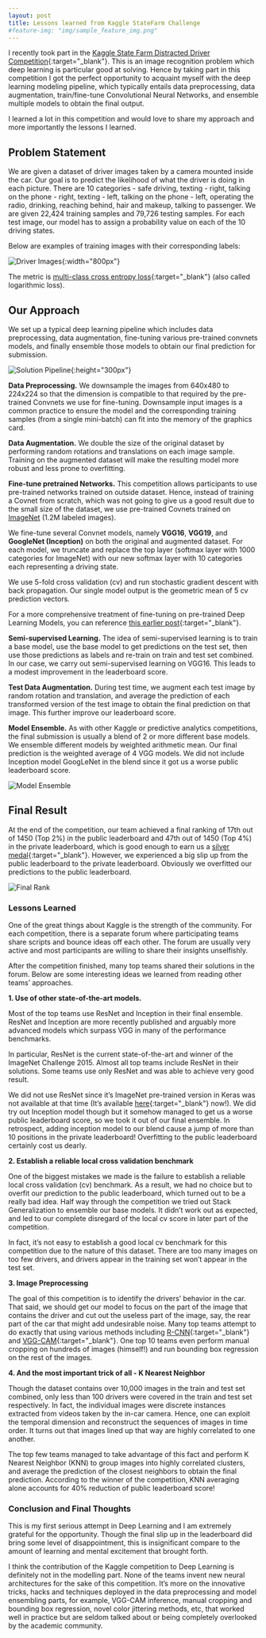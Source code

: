 ```yaml
---
layout: post
title: Lessons learned from Kaggle StateFarm Challenge
#feature-img: "img/sample_feature_img.png"
---
```


I recently took part in the [Kaggle State Farm Distracted Driver Competition](https://www.kaggle.com/c/state-farm-distracted-driver-detection){:target="_blank"}. This is an image recognition problem which deep learning is particular good at solving. Hence by taking part in this competition I got the perfect opportunity to acquaint myself with the deep learning modeling pipeline, which typically entails data preprocessing, data augmentation, train/fine-tune Convolutional Neural Networks, and ensemble multiple models to obtain the final output. 

I learned a lot in this competition and would love to share my approach and more importantly the lessons I learned. 

## Problem Statement
We are given a dataset of driver images taken by a camera mounted inside the car. Our goal is to predict the likelihood of what the driver is doing in each picture. There are 10 categories - safe driving, texting - right, talking on the phone - right, texting - left, talking on the phone - left, operating the radio, drinking, reaching behind, hair and makeup, talking to passenger. We are given 22,424 training samples and 79,726 testing samples. For each test image, our model has to assign a probability value on each of the 10 driving states. 

Below are examples of training images with their corresponding labels:

![Driver Images](/img/drivers_type.png){:width="800px"}

The metric is [multi-class cross entropy loss](https://www.kaggle.com/wiki/LogarithmicLoss){:target="_blank"} (also called logarithmic loss). 

## Our Approach
We set up a typical deep learning pipeline which includes data preprocessing, data augmentation, fine-tuning various pre-trained convnets models, and finally ensemble those models to obtain our final prediction for submission.

![Solution Pipeline](/img/statefarm_solution.png){:height="300px"}

**Data Preprocessing.** We downsample the images from 640x480 to 224x224 so that the dimension is compatible to that required by the pre-trained Convnets we use for fine-tuning. Downsample input images is a common practice to ensure the model and the corresponding training samples (from a single mini-batch) can fit into the memory of the graphics card.  

**Data Augmentation.** We double the size of the original dataset by performing random rotations and translations on each image sample. Training on the augmented dataset will make the resulting model more robust and less prone to overfitting.  

**Fine-tune pretrained Networks.** This competition allows participants to use pre-trained networks trained on outside dataset. Hence, instead of training a Covnet from scratch, which was not going to give us a good result due to the small size of the dataset, we use pre-trained Covnets trained on [ImageNet](http://image-net.org/) (1.2M labeled images). 

We fine-tune several Convnet models, namely **VGG16**, **VGG19**, and **GoogleNet (Inception)** on both the original and augmented dataset. For each model, we truncate and replace the top layer (softmax layer with 1000 categories for ImageNet) with our new softmax layer with 10 categories each representing a driving state. 

We use 5-fold cross validation (cv) and run stochastic gradient descent with back propagation. Our single model output is the geometric mean of 5 cv prediction vectors. 

For a more comprehensive treatment of fine-tuning on pre-trained Deep Learning Models, you can reference [this earlier post](/2016/10/08/fine-tuning-in-keras-part2.html){:target="_blank"}.

**Semi-supervised Learning.** The idea of semi-supervised learning is to train a base model, use the base model to get predictions on the test set, then use those predictions as labels and re-train on train and test set combined. In our case, we carry out semi-supervised learning on VGG16. This leads to a modest improvement in the leaderboard score. 

**Test Data Augmentation.** During test time, we augment each test image by random rotation and translation, and average the prediction of each transformed version of the test image to obtain the final prediction on that image. This further improve our leaderboard score.    

**Model Ensemble.** As with other Kaggle or predictive analytics competitions, the final submission is usually a blend of 2 or more different base models. We ensemble different models by weighted arithmetic mean. Our final prediction is the weighted average of 4 VGG models. We did not include Inception model GoogLeNet in the blend since it got us a worse public leaderboard score. 

![Model Ensemble](/img/model_blend.png)

## Final Result
At the end of the competition, our team achieved a final ranking of 17th out of 1450 (Top 2%) in the public leaderboard and 47th out of 1450 (Top 4%) in the private leaderboard, which is good enough to earn us a [silver medal](https://www.kaggle.com/progression){:target="_blank"}. However, we experienced a big slip up from the public leaderboard to the private leaderboard. Obviously we overfitted our predictions to the public leaderboard. 

![Final Rank](/img/final_rank.png)

### Lessons Learned 
One of the great things about Kaggle is the strength of the community. For each competition, there is a separate forum where participating teams share scripts and bounce ideas off each other. The forum are usually very active and most participants are willing to share their insights unselfishly. 

After the competition finished, many top teams shared their solutions in the forum. Below are some interesting ideas we learned from reading other teams’ approaches. 

**1. Use of other state-of-the-art models.**  

Most of the top teams use ResNet and Inception in their final ensemble. ResNet and Inception are more recently published and arguably more advanced models which surpass VGG in many of the performance benchmarks. 

In particular, ResNet is the current state-of-the-art and winner of the ImageNet Challenge 2015. Almost all top teams include ResNet in their solutions. Some teams use only ResNet and was able to achieve very good result. 

We did not use ResNet since it’s ImageNet pre-trained version in Keras was not available at that time (It’s available [here](https://keras.io/applications/){:target="_blank"} now!). We did try out Inception model though but it somehow managed to get us a worse public leaderboard score, so we took it out of our final ensemble. In retrospect, adding inception model to our blend cause a jump of more than 10 positions in the private leaderboard! Overfitting to the public leaderboard certainly cost us dearly. 

**2. Establish a reliable local cross validation benchmark**

One of the biggest mistakes we made is the failure to establish a reliable local cross validation (cv) benchmark. As a result, we had no choice but to overfit our prediction to the public leaderboard, which turned out to be a really bad idea. Half way through the competition we tried out Stack Generalization to ensemble our base models. It didn’t work out as expected, and led to our complete disregard of the local cv score in later part of the competition. 

In fact, it’s not easy to establish a good local cv benchmark for this competition due to the nature of this dataset. There are too many images on too few drivers, and drivers appear in the training set won’t appear in the test set.  

**3. Image Preprocessing**

The goal of this competition is to identify the drivers’ behavior in the car. That said, we should get our model to focus on the part of the image that contains the driver and cut out the useless part of the image, say, the rear part of the car that might add undesirable noise. Many top teams attempt to do exactly that using various methods including [R-CNN](https://github.com/rbgirshick/rcnn){:target="_blank"} and [VGG-CAM](https://github.com/tdeboissiere/VGG16CAM-keras){:target="_blank"}. One top 10 teams even perform manual cropping on hundreds of images (himself!) and run bounding box regression on the rest of the images. 

**4. And the most important trick of all - K Nearest Neighbor**

Though the dataset contains over 10,000 images in the train and test set combined, only less than 100 drivers were covered in the train and test set respectively. In fact, the individual images were discrete instances extracted from videos taken by the in-car camera. Hence, one can exploit the temporal dimension and reconstruct the sequences of images in time order. It turns out that images lined up that way are highly correlated to one another. 

The top few teams managed to take advantage of this fact and perform K Nearest Neighbor (KNN) to group images into highly correlated clusters, and average the prediction of the closest neighbors to obtain the final prediction. According to the winner of the competition, KNN averaging alone accounts for 40% reduction of public leaderboard score! 

### Conclusion and Final Thoughts
This is my first serious attempt in Deep Learning and I am extremely grateful for the opportunity. Though the final slip up in the leaderboard did bring some level of disappointment, this is insignificant compare to the amount of learning and mental excitement that brought forth. 

I think the contribution of the Kaggle competition to Deep Learning is definitely not in the modelling part. None of the teams invent new neural architectures for the sake of this competition. It’s more on the innovative tricks, hacks and techniques deployed in the data preprocessing and model ensembling parts, for example, VGG-CAM inference, manual cropping and bounding box regression, novel color jittering methods, etc, that worked well in practice but are seldom talked about or being completely overlooked by the academic community. 



